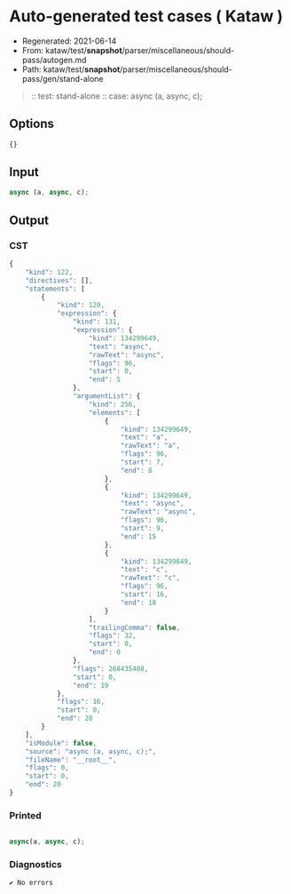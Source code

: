 # Auto-generated test cases ( Kataw )
- Regenerated: 2021-06-14
- From: kataw/test/__snapshot__/parser/miscellaneous/should-pass/autogen.md
- Path: kataw/test/__snapshot__/parser/miscellaneous/should-pass/gen/stand-alone
> :: test: stand-alone
> :: case: async (a, async, c);
## Options

`````js
{}
`````
## Input

`````js
async (a, async, c);
`````
## Output

### CST

```javascript
{
    "kind": 122,
    "directives": [],
    "statements": [
        {
            "kind": 120,
            "expression": {
                "kind": 131,
                "expression": {
                    "kind": 134299649,
                    "text": "async",
                    "rawText": "async",
                    "flags": 96,
                    "start": 0,
                    "end": 5
                },
                "argumentList": {
                    "kind": 256,
                    "elements": [
                        {
                            "kind": 134299649,
                            "text": "a",
                            "rawText": "a",
                            "flags": 96,
                            "start": 7,
                            "end": 8
                        },
                        {
                            "kind": 134299649,
                            "text": "async",
                            "rawText": "async",
                            "flags": 96,
                            "start": 9,
                            "end": 15
                        },
                        {
                            "kind": 134299649,
                            "text": "c",
                            "rawText": "c",
                            "flags": 96,
                            "start": 16,
                            "end": 18
                        }
                    ],
                    "trailingComma": false,
                    "flags": 32,
                    "start": 0,
                    "end": 0
                },
                "flags": 268435488,
                "start": 0,
                "end": 19
            },
            "flags": 16,
            "start": 0,
            "end": 20
        }
    ],
    "isModule": false,
    "source": "async (a, async, c);",
    "fileName": "__root__",
    "flags": 0,
    "start": 0,
    "end": 20
}
```

### Printed

```javascript

async(a, async, c);

```

### Diagnostics

```javascript
✔ No errors
```

